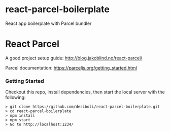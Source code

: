# react-parcel-boilerplate
React app boilerplate with Parcel bundler

# React Parcel
A good project setup guide: http://blog.jakoblind.no/react-parcel/

Parcel documentation: https://parceljs.org/getting_started.html

### Getting Started
Checkout this repo, install dependencies, then start the local server with the following:

```
> git clone https://github.com/desiboli/react-parcel-boilerplate.git
> cd react-parcel-boilerplate
> npm install
> npm start
> Go to http://localhost:1234/
```
